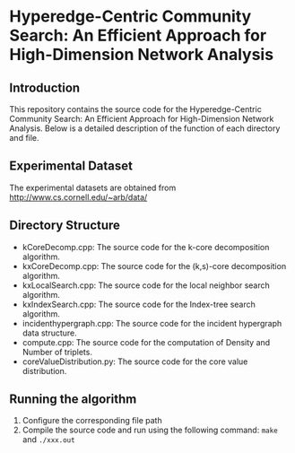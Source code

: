 # Hyperedge-Centric Community Search: An Efficient Approach for High-Dimension Network Analysis

## Introduction

This repository contains the source code for the Hyperedge-Centric Community Search: An Efficient Approach for High-Dimension Network Analysis. 
Below is a detailed description of the function of each directory and file.

## Experimental Dataset

The experimental datasets are obtained from http://www.cs.cornell.edu/~arb/data/

## Directory Structure

- kCoreDecomp.cpp: The source code for the k-core decomposition algorithm.
- kxCoreDecomp.cpp: The source code for the (k,s)-core decomposition algorithm.
- kxLocalSearch.cpp: The source code for the local neighbor search algorithm.
- kxIndexSearch.cpp: The source code for the Index-tree search algorithm.
- incidenthypergraph.cpp: The source code for the incident hypergraph data structure.
- compute.cpp: The source code for the computation of Density and Number of triplets.
- coreValueDistribution.py: The source code for the core value distribution.

## Running the algorithm

1. Configure the corresponding file path
2. Compile the source code and run using the following command:
```make``` and ```./xxx.out```
